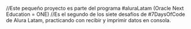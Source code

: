 //Este pequeño proyecto es parte del programa #aluraLatam (Oracle Next Education = ONE)
//Es el segundo de los siete desafíos de #7DaysOfCode de Alura Latam, practicando con recibir y imprimir datos en consola.
